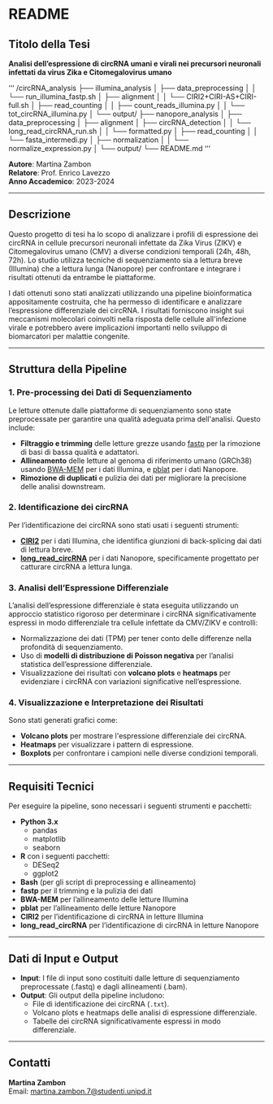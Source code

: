 # README

## Titolo della Tesi
**Analisi dell’espressione di circRNA umani e virali nei precursori neuronali infettati da virus Zika e Citomegalovirus umano**

‘‘‘
/circRNA_analysis
├── illumina_analysis
│   ├── data_preprocessing
│   │   └── run_illumina_fastp.sh
│   ├── alignment
│   │   └── CIRI2+CIRI-AS+CIRI-full.sh
│   ├── read_counting
│   │   ├── count_reads_illumina.py
│   │   └── tot_circRNA_illumina.py
│   └── output/
├── nanopore_analysis
│   ├── data_preprocessing
│   ├── alignment
│   ├── circRNA_detection
│   │   └── long_read_circRNA_run.sh
│   │   └── formatted.py
│   ├── read_counting
│   │   └── fasta_intermedi.py
│   ├── normalization
│   │   └── normalize_expression.py
│   └── output/
└── README.md
‘‘‘



**Autore**: Martina Zambon  
**Relatore**: Prof. Enrico Lavezzo  
**Anno Accademico**: 2023-2024

---

## Descrizione

Questo progetto di tesi ha lo scopo di analizzare i profili di espressione dei circRNA in cellule precursori neuronali infettate da Zika Virus (ZIKV) e Citomegalovirus umano (CMV) a diverse condizioni temporali (24h, 48h, 72h). Lo studio utilizza tecniche di sequenziamento sia a lettura breve (Illumina) che a lettura lunga (Nanopore) per confrontare e integrare i risultati ottenuti da entrambe le piattaforme. 

I dati ottenuti sono stati analizzati utilizzando una pipeline bioinformatica appositamente costruita, che ha permesso di identificare e analizzare l’espressione differenziale dei circRNA. I risultati forniscono insight sui meccanismi molecolari coinvolti nella risposta delle cellule all'infezione virale e potrebbero avere implicazioni importanti nello sviluppo di biomarcatori per malattie congenite.

---

## Struttura della Pipeline

### 1. **Pre-processing dei Dati di Sequenziamento**

Le letture ottenute dalle piattaforme di sequenziamento sono state preprocessate per garantire una qualità adeguata prima dell'analisi. Questo include:
- **Filtraggio e trimming** delle letture grezze usando [fastp](https://github.com/OpenGene/fastp) per la rimozione di basi di bassa qualità e adattatori.
- **Allineamento** delle letture al genoma di riferimento umano (GRCh38) usando [BWA-MEM](http://bio-bwa.sourceforge.net/) per i dati Illumina, e [pblat](https://icebert.github.io/pblat/) per i dati Nanopore.
- **Rimozione di duplicati** e pulizia dei dati per migliorare la precisione delle analisi downstream.

### 2. **Identificazione dei circRNA**
Per l’identificazione dei circRNA sono stati usati i seguenti strumenti:
- **[CIRI2](https://github.com/bioinfo-biols/CIRI-cookbook/blob/master/source/CIRI2.md)** per i dati Illumina, che identifica giunzioni di back-splicing dai dati di lettura breve.
- **[long_read_circRNA](https://github.com/omiics-dk/long_read_circRNA)** per i dati Nanopore, specificamente progettato per catturare circRNA a lettura lunga.

### 3. **Analisi dell’Espressione Differenziale**
L’analisi dell’espressione differenziale è stata eseguita utilizzando un approccio statistico rigoroso per determinare i circRNA significativamente espressi in modo differenziale tra cellule infettate da CMV/ZIKV e controlli:
- Normalizzazione dei dati (TPM) per tener conto delle differenze nella profondità di sequenziamento.
- Uso di **modelli di distribuzione di Poisson negativa** per l’analisi statistica dell’espressione differenziale.
- Visualizzazione dei risultati con **volcano plots** e **heatmaps** per evidenziare i circRNA con variazioni significative nell’espressione.

### 4. **Visualizzazione e Interpretazione dei Risultati**
Sono stati generati grafici come:
- **Volcano plots** per mostrare l'espressione differenziale dei circRNA.
- **Heatmaps** per visualizzare i pattern di espressione.
- **Boxplots** per confrontare i campioni nelle diverse condizioni temporali.
  
---

## Requisiti Tecnici

Per eseguire la pipeline, sono necessari i seguenti strumenti e pacchetti:

- **Python 3.x**
  - pandas
  - matplotlib
  - seaborn
- **R** con i seguenti pacchetti:
  - DESeq2
  - ggplot2
- **Bash** (per gli script di preprocessing e allineamento)
- **fastp** per il trimming e la pulizia dei dati
- **BWA-MEM** per l’allineamento delle letture Illumina
- **pblat** per l’allineamento delle letture Nanopore
- **CIRI2** per l’identificazione di circRNA in letture Illumina
- **long_read_circRNA** per l’identificazione di circRNA in letture Nanopore

---

## Dati di Input e Output

- **Input**: I file di input sono costituiti dalle letture di sequenziamento preprocessate (.fastq) e dagli allineamenti (.bam).
- **Output**: Gli output della pipeline includono:
  - File di identificazione dei circRNA (`.txt`).
  - Volcano plots e heatmaps delle analisi di espressione differenziale.
  - Tabelle dei circRNA significativamente espressi in modo differenziale.

---

## Contatti

 
**Martina Zambon**  
Email: martina.zambon.7@studenti.unipd.it
